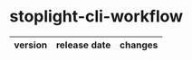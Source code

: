 # stoplight-cli-workflow

| version | release date | changes |
|---------|--------------|---------|

